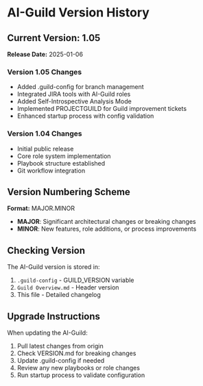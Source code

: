 # AI-Guild Version History

## Current Version: 1.05
**Release Date:** 2025-01-06

### Version 1.05 Changes
- Added .guild-config for branch management
- Integrated JIRA tools with AI-Guild roles
- Added Self-Introspective Analysis Mode
- Implemented PROJECTGUILD for Guild improvement tickets
- Enhanced startup process with config validation

### Version 1.04 Changes
- Initial public release
- Core role system implementation
- Playbook structure established
- Git workflow integration

## Version Numbering Scheme

**Format:** MAJOR.MINOR

- **MAJOR**: Significant architectural changes or breaking changes
- **MINOR**: New features, role additions, or process improvements

## Checking Version

The AI-Guild version is stored in:
1. `.guild-config` - GUILD_VERSION variable
2. `Guild Overview.md` - Header version
3. This file - Detailed changelog

## Upgrade Instructions

When updating the AI-Guild:
1. Pull latest changes from origin
2. Check VERSION.md for breaking changes
3. Update .guild-config if needed
4. Review any new playbooks or role changes
5. Run startup process to validate configuration